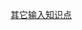 [其它输入知识点](file:///D:/Obsidian%20Unity/Unity/Unity%E5%9B%9B%E9%83%A8%E6%9B%B2/Assets/Scripts/Unity%E8%BF%9B%E9%98%B6/InputSystem/%E8%BE%93%E5%85%A5%E7%9B%B8%E5%85%B3/Lesson6_%E5%85%B6%E5%AE%83%E8%BE%93%E5%85%A5%E7%9F%A5%E8%AF%86%E7%82%B9.cs)